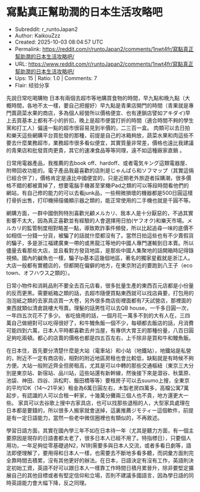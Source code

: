# 寫點真正幫助潤的日本生活攻略吧

- Subreddit: r_runtoJapan2
- Author: KaikouZzz
- Created: 2025-10-03 08:04:57 UTC
- Permalink: https://reddit.com/r/runtoJapan2/comments/1nwt4fr/寫點真正幫助潤的日本生活攻略吧/
- URL: https://www.reddit.com/r/runtoJapan2/comments/1nwt4fr/寫點真正幫助潤的日本生活攻略吧/
- Ups: 15 | Ratio: 1.0 | Comments: 7
- Flair: 经验分享


先說日常吃喝購物
日本有兩個去超市等地購買食物的時間，早九點和晚九點（大概時間，各地不太一樣，要自己把握好）早九點是青果店開門的時間（青果就是專門賣蔬菜水果的商店，多為個人經營所以價格便宜、也有連鎖店譬如アキダイ)早上去買基本上都有不小的折扣，晚上是超市便當打折的時間（適合時間不夠的學生黨和打工人）偏遠一點的超市很容易見到半價的，二三百一盒。
肉類可以去日拍和樂天這些網購平台買批發的那種，前提是自己的冰箱夠放，蔬菜水果和肉這些不要去什麼業務超市，業務超市很多看似便宜，其實質量非常差，價格也遠比我建議的青果店和批發買肉更貴，其它的速凍食品等等同理，遠不如這種廠家直銷
。

日常用電器產品，我推薦的去book
off、hardoff、或者電気キング這類電器屋、附帶回收功能的。電子產品我最喜歡的店則是じゃんぱら和ソフマップ（其實這倆已經合併了），價格肯定是遠比中國便宜的，只是近期老外旅遊者採購潮，很多價格不錯的都被賣掉了，想要電腦手機甚至掌機iPad之類的可以等段時間看他們的網站，有自己修的能力的可以去看junk品，一些稍微損壞的機器都是500日圓這樣打骨折出售，打印機掃描儀顯示器之類的，能正常使用的二手機也就是千圓不等。

網購方面，一群中國倒狗特別喜歡光顧メルカリ、我本人是十分厭惡的，不過其實影響不太大，因為真正喜歡並有經驗的人會選擇用日拍(ヤフオク)和樂天市場。メルカリ的監管制度相對略差一點，導致欺詐事件頻發，所以比起追尋一味的底價不如相信一分錢一分貨，被騙了的話就什麼都沒有了。當然日拍這些也有不少賣假貨的騙子，多是浙江福建廣東一帶的或黑龍江等地的中國人專門運輸到日本賣。所以儘量去看那些大店，並且看對方發貨地區，是那些中國人集聚地的話開箱時記得錄視頻。國內的鹹魚也一樣，騙子Ip基本這幾個地區，著名的獨家星截就是浙江人。大店一般都有實體店的，但都開在偏僻的地方，在東京附近的要跑到八王子（eco
town、オフハウス之類的）。

日常小物件和消耗品則不要全去百元店看，很多批量生產的東西百元店都是小份量的反而更黑。需要紙箱之類的話，去超市隨便買點東西就可以找店員要，打包用的泡泡紙之類的去家具店買一大卷，另外很多商店街裡面都有7天試營店，那裡面的東西就類似清倉跳樓大甩賣。理髮的話男性可以去QB
house，一千多日圓一次，一年四五次花不了多少。
省吃儉用的話，一個月花一萬多不到的大有人在，三四萬自己做絕對可以吃得很好了，和牛鰻魚飯一個不少，每頓都去飯店的話，月消費可能四到六萬，日本人平時都喜歡去弁当屋，有專供大胃王的那種份量，八百日圓足夠吃兩頓。都心的店賣的價格也都是四五百左右，上千除非是買和牛和鰻魚飯。

在日本住，首先要分清楚什麼是大站（電車站）和小站（地鐵站），地鐵站是私營的，附近不一定有商店街，相對的附近地區房租也會比較低，缺點就是有時候不夠方便。大站一般附近齊全但房租高，尤其是可以中轉的那些交通樞紐（東京三大分別是東京站、新宿站、品川站，這些站還有新幹線，然後接下來是澀谷、秋葉原、池袋、神田、四谷、浜松町、飯田橋等等）要租房子可以去suumo上搜，全東京的平均1DK（14～21平米）租金為6萬日圓左右，木製老房四萬多，高檔公寓7萬起步，有認識的人可以合租一軒家，十幾萬分攤兩三個人也不貴，地方還更大一些。
家具可以去谷歌上搜中古家具店，也可以找那些退租的人，大型家具處理在日本都是要錢的，所以很多人搬家就會送掉，這裏推薦ジモティー這個軟件，前提是有一定日語能力，當然一些老中微信圈裡也有類似的，不再敘述。

學習日語方面，其實在國內學三年不如在日本待一年（尤其是聽力方面，有一個主要原因是現存的日語書都太老了，很多日本人已經不用了。特指標日），只要個人用功，一年足夠從零基礎過N2，N1則需要多與日本人交流，或者多看日劇等，語法即便理解了，要用得和日本人一樣，也需要去不斷地多看多聽，而詞彙方面則完全靠時間去積累，沒有其他更好的辦法。在日本，日語決定有沒有工作，英語則決定初始工資，英語不好可以跟日本人一樣靠工作時間日積月累晉升，除非要堅定擴展自己的其他目標或者有堅定信仰和立場，否則不建議多國語言，因為學日語的同時英語能力會大幅下降，反之同理。

